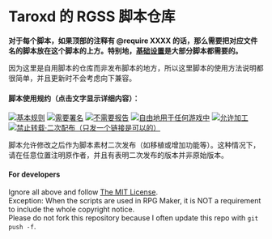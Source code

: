 Taroxd 的 RGSS 脚本仓库
===

**对于每个脚本，如果顶部的注释有 @require XXXX 的话，那么需要把对应文件名的脚本放在这个脚本的上方。特别地，[基础设置](https://github.com/taroxd/RGSS/blob/master/rgss3/taroxd_core.rb)是大部分脚本都需要的。**

因为这里是自用脚本的仓库而非发布脚本的地方，所以这里脚本的使用方法说明都很简单，并且更新时不会考虑向下兼容。

#### 脚本使用规约（点击文字显示详细内容）：

[![基本规则](http://ww2.sinaimg.cn/large/685fd051gw1ejfhhdnep4j20b402sglw.jpg)](http://rmtemp.lofter.com/post/3e26fe_156e50a)
[![需要署名](http://ww3.sinaimg.cn/large/685fd051gw1ejfiwhi5cnj20b402s0t1.jpg)](http://rmtemp.lofter.com/post/3e26fe_156e50f)
[![不需要报告](http://ww2.sinaimg.cn/large/685fd051gw1ejfitp00tfj20b402sq39.jpg)](http://rmtemp.lofter.com/post/3e26fe_156f16f)
[![自由地用于任何游戏中](http://ww3.sinaimg.cn/large/685fd051gw1ejfkkg8cphj20b402s3yv.jpg)](http://rmtemp.lofter.com/post/3e26fe_156f11b)
[![允许加工](http://ww3.sinaimg.cn/large/685fd051gw1ejfkbh5oi0j20b402sjrp.jpg)](http://rmtemp.lofter.com/post/3e26fe_156f131)
[![禁止转载·二次配布（只发一个链接是可以的）](http://ww1.sinaimg.cn/large/685fd051gw1ejfjncg0qij20b402sglv.jpg)](http://rmtemp.lofter.com/post/3e26fe_167cd92)

脚本允许修改之后作为脚本素材二次发布（如移植或增加功能等）。这种情况下，请在任意位置注明原作者，并且有表明二次发布的版本并非原始版本。

#### For developers
Ignore all above and follow [The MIT License](https://github.com/taroxd/RGSS/blob/master/LICENSE).  
Exception: When the scripts are used in RPG Maker, it is NOT a requirement to include the whole copyright notice.  
Please do not fork this repository because I often update this repo with `git push -f`.
